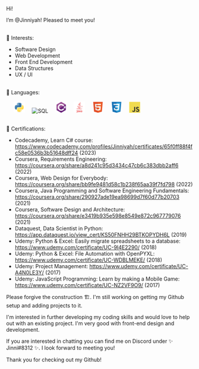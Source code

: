 Hi! 

I’m @Jinniyah!  Pleased to meet you!

&nbsp;<br>
🤯 Interests:
  - Software Design
  - Web Development
  - Front End Development
  - Data Structures
  - UX / UI 

&nbsp;<br>
🙊 Languages:
<br><br>&nbsp;&nbsp;&nbsp;&nbsp;&nbsp;<img src = "https://raw.githubusercontent.com/devicons/devicon/1119b9f84c0290e0f0b38982099a2bd027a48bf1/icons/python/python-original.svg" alt="Python" width="30">
&nbsp;&nbsp;&nbsp; <img src = "https://cdn-icons-png.flaticon.com/512/2772/2772128.png" alt="SQL" width="30">
&nbsp;&nbsp;&nbsp; <img src = "https://raw.githubusercontent.com/devicons/devicon/1119b9f84c0290e0f0b38982099a2bd027a48bf1/icons/csharp/csharp-original.svg" alt="C#" width="30">
&nbsp;&nbsp;&nbsp; <img src = "https://raw.githubusercontent.com/devicons/devicon/1119b9f84c0290e0f0b38982099a2bd027a48bf1/icons/java/java-plain-wordmark.svg" alt="Java" width="30">
&nbsp;&nbsp;&nbsp; <img src = "https://raw.githubusercontent.com/devicons/devicon/1119b9f84c0290e0f0b38982099a2bd027a48bf1/icons/html5/html5-original.svg" alt="HTML" width="30">
&nbsp;&nbsp;&nbsp; <img src = "https://raw.githubusercontent.com/devicons/devicon/1119b9f84c0290e0f0b38982099a2bd027a48bf1/icons/css3/css3-original.svg" alt="CSS" width="30">
&nbsp;&nbsp;&nbsp; <img src = "https://raw.githubusercontent.com/devicons/devicon/1119b9f84c0290e0f0b38982099a2bd027a48bf1/icons/javascript/javascript-original.svg" alt="JS" width="30">

&nbsp;<br>
🥳 Certifications:
-  Codecademy, Learn C# course: https://www.codecademy.com/profiles/Jinniyah/certificates/65f0ff88f4fc58e0536b3b51648dff24 (2023)
-  Coursera, Requirements Engineering: https://coursera.org/share/a8d241c95d3434c47cb6c383dbb2aff6 (2022)
-  Coursera, Web Design for Everybody: https://coursera.org/share/bb9fe9481d58c1b238f65aa39f7fd798 (2022)
-  Coursera, Java Programming and Software Engineering Fundamentals: https://coursera.org/share/290927ade19ea98699d7f60d77b20703 (2021)
-  Coursera, Software Design and Architecture: https://coursera.org/share/e3419b935e598e8549e872c967779076 (2021)
-  Dataquest, Data Scientist in Python: https://app.dataquest.io/view_cert/KS50FNHH29BTKOPYDH6L (2019)
-  Udemy: Python & Excel: Easily migrate spreadsheets to a database: https://www.udemy.com/certificate/UC-9I4E2290/ (2018)
-  Udemy: Python & Excel: File Automation with OpenPYXL: https://www.udemy.com/certificate/UC-WDBLMEKE/ (2018)
-  Udemy: Project Management: https://www.udemy.com/certificate/UC-A4N0LE3Y/ (2017)
-  Udemy: JavaScript Programming: Learn by making a Mobile Game: https://www.udemy.com/certificate/UC-NZ2VF9O9/ (2017)


Please forgive the construction 🏗️.  I'm still working on getting my Github setup and adding projects to it.

I'm interested in further developing my coding skills and would love to help out with an existing project.  I'm very good with front-end design and development.

If you are interested in chatting you can find me on Discord under ✨ Jinni#8312 ✨.  I look forward to meeting you!

Thank you for checking out my Github!

<!--

- 👀 I’m interested in ASP.Net, particularly C# development.
- 🌱 I’m currently learning ...
- 💞️ I’m looking to collaborate on ...
- 📫 How to reach me ...
-->
<!---
Jinniyah/Jinniyah is a ✨ special ✨ repository because its `README.md` (this file) appears on your GitHub profile.
You can click the Preview link to take a look at your changes.
--->
